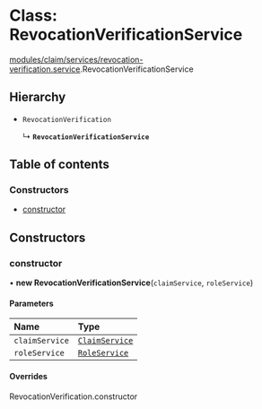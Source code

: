 # Class: RevocationVerificationService

[modules/claim/services/revocation-verification.service](../modules/modules_claim_services_revocation_verification_service.md).RevocationVerificationService

## Hierarchy

- `RevocationVerification`

  ↳ **`RevocationVerificationService`**

## Table of contents

### Constructors

- [constructor](modules_claim_services_revocation_verification_service.RevocationVerificationService.md#constructor)

## Constructors

### constructor

• **new RevocationVerificationService**(`claimService`, `roleService`)

#### Parameters

| Name | Type |
| :------ | :------ |
| `claimService` | [`ClaimService`](modules_claim_services_claim_service.ClaimService.md) |
| `roleService` | [`RoleService`](modules_role_role_service.RoleService.md) |

#### Overrides

RevocationVerification.constructor
